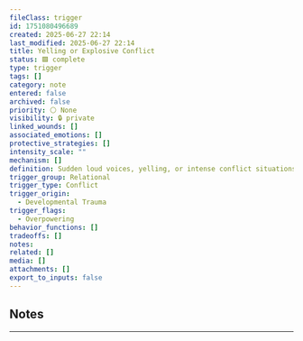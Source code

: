 ```yaml
---
fileClass: trigger
id: 1751080496689
created: 2025-06-27 22:14
last_modified: 2025-06-27 22:14
title: Yelling or Explosive Conflict
status: 🟩 complete
type: trigger
tags: []
category: note
entered: false
archived: false
priority: ⚪ None
visibility: 🔒 private
linked_wounds: []
associated_emotions: []
protective_strategies: []
intensity_scale: ""
mechanism: []
definition: Sudden loud voices, yelling, or intense conflict situations—especially those that feel emotionally unsafe or unpredictable
trigger_group: Relational
trigger_type: Conflict
trigger_origin:
  - Developmental Trauma
trigger_flags:
  - Overpowering
behavior_functions: []
tradeoffs: []
notes: 
related: []
media: []
attachments: []
export_to_inputs: false
---
```


## Notes
---


